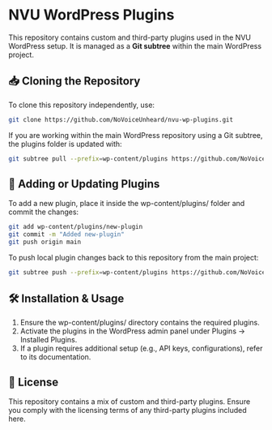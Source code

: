 # NVU WordPress Plugins

This repository contains custom and third-party plugins used in the NVU WordPress setup. It is managed as a **Git subtree** within the main WordPress project.

## 📥 Cloning the Repository

To clone this repository independently, use:

```bash
git clone https://github.com/NoVoiceUnheard/nvu-wp-plugins.git
```
If you are working within the main WordPress repository using a Git subtree, the plugins folder is updated with:
```bash
git subtree pull --prefix=wp-content/plugins https://github.com/NoVoiceUnheard/nvu-wp-plugins.git main --squash
```
## 🔧 Adding or Updating Plugins
To add a new plugin, place it inside the wp-content/plugins/ folder and commit the changes:
```bash
git add wp-content/plugins/new-plugin
git commit -m "Added new-plugin"
git push origin main
```
To push local plugin changes back to this repository from the main project:
```bash
git subtree push --prefix=wp-content/plugins https://github.com/NoVoiceUnheard/nvu-wp-plugins.git updates
```
## 🛠️ Installation & Usage
1.	Ensure the wp-content/plugins/ directory contains the required plugins.
2.	Activate the plugins in the WordPress admin panel under Plugins → Installed Plugins.
3.	If a plugin requires additional setup (e.g., API keys, configurations), refer to its documentation.
## 📜 License
This repository contains a mix of custom and third-party plugins. Ensure you comply with the licensing terms of any third-party plugins included here.